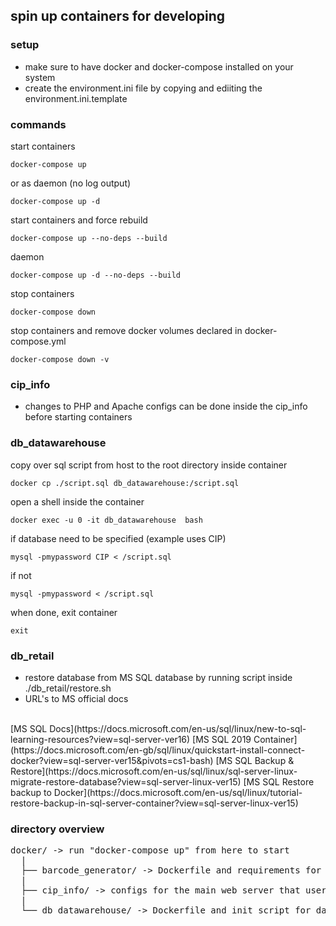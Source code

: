 ## spin up containers for developing

### setup
* make sure to have docker and docker-compose installed on your system
* create the environment.ini file by copying and ediiting the environment.ini.template

### commands
start containers
```
docker-compose up
```
or as daemon (no log output)
```
docker-compose up -d
```
start containers and force rebuild
```
docker-compose up --no-deps --build
```
daemon
```
docker-compose up -d --no-deps --build
```
stop containers
```
docker-compose down
```
stop containers and remove docker volumes declared in docker-compose.yml
```
docker-compose down -v
```

### cip_info
* changes to PHP and Apache configs can be done inside the cip_info before starting containers

### db_datawarehouse
copy over sql script from host to the root directory inside container
```
docker cp ./script.sql db_datawarehouse:/script.sql
```
open a shell inside the container
```
docker exec -u 0 -it db_datawarehouse  bash
```
if database need to be specified (example uses CIP)
```
mysql -pmypassword CIP < /script.sql
```
if not
```
mysql -pmypassword < /script.sql
```
when done, exit container
```
exit
```

### db_retail
* restore database from MS SQL database by running script inside ./db_retail/restore.sh
* URL's to MS official docs
<br>
[MS SQL Docs](https://docs.microsoft.com/en-us/sql/linux/new-to-sql-learning-resources?view=sql-server-ver16)
[MS SQL 2019 Container](https://docs.microsoft.com/en-gb/sql/linux/quickstart-install-connect-docker?view=sql-server-ver15&pivots=cs1-bash)
[MS SQL Backup & Restore](https://docs.microsoft.com/en-us/sql/linux/sql-server-linux-migrate-restore-database?view=sql-server-linux-ver15)
[MS SQL Restore backup to Docker](https://docs.microsoft.com/en-us/sql/linux/tutorial-restore-backup-in-sql-server-container?view=sql-server-linux-ver15)

### directory overview
<pre>
docker/ -> run "docker-compose up" from here to start
  |
  ├── barcode_generator/ -> Dockerfile and requirements for the Python FastAPI backend
  |
  ├── cip_info/ -> configs for the main web server that users interact with
  |                           
  └── db_datawarehouse/ -> Dockerfile and init script for datawarehouse database
</pre>
